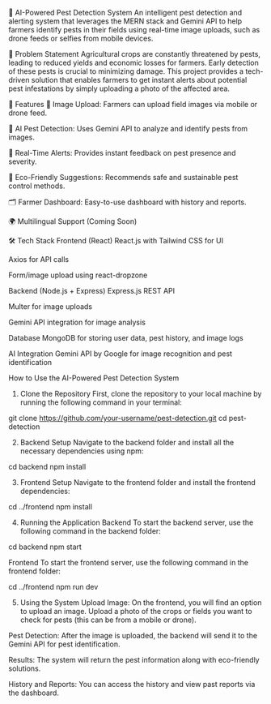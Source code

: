 🐛 AI-Powered Pest Detection System
An intelligent pest detection and alerting system that leverages the MERN stack and Gemini API to help farmers identify pests in their fields using real-time image uploads, such as drone feeds or selfies from mobile devices.

🌾 Problem Statement
Agricultural crops are constantly threatened by pests, leading to reduced yields and economic losses for farmers. Early detection of these pests is crucial to minimizing damage. This project provides a tech-driven solution that enables farmers to get instant alerts about potential pest infestations by simply uploading a photo of the affected area.

🚀 Features
📸 Image Upload: Farmers can upload field images via mobile or drone feed.

🧠 AI Pest Detection: Uses Gemini API to analyze and identify pests from images.

🔔 Real-Time Alerts: Provides instant feedback on pest presence and severity.

🌱 Eco-Friendly Suggestions: Recommends safe and sustainable pest control methods.

🗂 Farmer Dashboard: Easy-to-use dashboard with history and reports.

🌍 Multilingual Support (Coming Soon)

🛠️ Tech Stack
Frontend (React)
React.js with Tailwind CSS for UI

Axios for API calls

Form/image upload using react-dropzone

Backend (Node.js + Express)
Express.js REST API

Multer for image uploads

Gemini API integration for image analysis

Database
MongoDB for storing user data, pest history, and image logs

AI Integration
Gemini API by Google for image recognition and pest identification

How to Use the AI-Powered Pest Detection System

1. Clone the Repository
First, clone the repository to your local machine by running the following command in your terminal:

git clone https://github.com/your-username/pest-detection.git
cd pest-detection

2. Backend Setup
Navigate to the backend folder and install all the necessary dependencies using npm:

cd backend
npm install

3. Frontend Setup
Navigate to the frontend folder and install the frontend dependencies:

cd ../frontend
npm install

4. Running the Application
Backend
To start the backend server, use the following command in the backend folder:

cd backend
npm start

Frontend
To start the frontend server, use the following command in the frontend folder:

cd ../frontend
npm run dev


5. Using the System
Upload Image: On the frontend, you will find an option to upload an image. Upload a photo of the crops or fields you want to check for pests (this can be from a mobile or drone).

Pest Detection: After the image is uploaded, the backend will send it to the Gemini API for pest identification.

Results: The system will return the pest information along with eco-friendly solutions.

History and Reports: You can access the history and view past reports via the dashboard.

